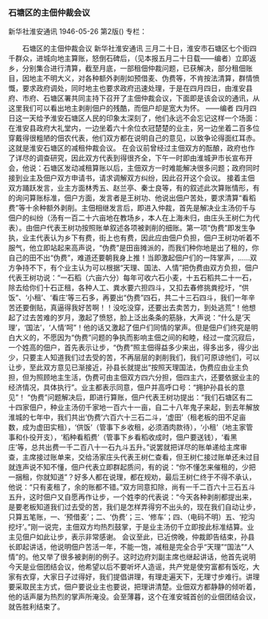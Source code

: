 ### 石塘区的主佃仲裁会议
新华社淮安通讯
1946-05-26
第2版()
专栏：

　　石塘区的主佃仲裁会议
    新华社淮安通讯
    三月二十日，淮安市石塘区七个街四千群众，进城向地主算账，怒倒石碑后，（见本报五月二十日载——编者）立即返乡，分别集合进行清算，截至月底，一部租佃仲裁问题，已获解决，部分租佃账目，因地主不明大义，对各种额外剥削如预借麦、伪费等，不肯按法清算，群情愤慨，要求政府调处，同时地主也要求政府迅速处理，于是在四月四日，由淮安县府、市府、石塘区署共同主持下召开了主佃仲裁会议，下面即是该会议的通讯，从这里我们可以看出地主剥削佃户的残酷，而佃户却是宽大为怀。
     ——编者
    四月四日这一天给予淮安石塘区人民的印象太深刻了，他们永远不会忘记这样一个场面：在淮安县政府大礼堂内，一边坐着六十余位衣冠楚楚的业主，另一边坐着二百多位穿戴得很粗陋的佃农代表，他们双方都在说明自己的意见，以致争论得面红耳赤。这就是淮安石塘区的减租仲裁会议。
    在会议前曾经过主佃双方的酝酿，政府也作了详尽的调查研究，因此双方代表到得很齐全，下午一时即由淮城尹市长宣布开会，他说：石塘区发动减租算账以后，主佃双方一时难能解决很多问题；政府同时接到业主及佃户双方申请书，请求调解双方纠纷，因此召开这个会议。
    接着主佃双方踊跃发言，业主方面林秀五、赵兰亭、秦士良等，有的叙述此次算账情形，有的询问算账标准，佃户方面，发言者是王树功、他说出佃户苦处，要求清算“看稻费”等十余种额外剥削。主佃相继发言后，即进入仲裁，首先是解决业主汤仞千与佃户的纠纷（汤有一百二十六亩地在教场乡，本人在上海未归，由庄头王树仁为代表）。由佃户代表王树功按照账单叙述各项被剥削的细账。第一项“伪费”即发生争执，业主代表认为乡下有费，街上也有费，因此应由佃户负担，佃户王树功听着不服气，他立即站起来高声说，“伪费”是田亩摊派的，而我们种你地是出了租的，你自己的田不出“伪费”，难道还要朝我身上推！当即激起佃户们的一阵掌声，……双方争持不下，有个业主认为可以根据“天理、国法、人情”把伪费由双方负担，佃户代表王树功说：“一石稻（六亩六分）每年可收六石小麦，十五石稻共二十一石，除去给你们十石正租，各种人工、粪水要六担四斗，又扣去春修挑粪挖圩，“供饭”、‘小租’、‘看庄’等三石多，再要出“伪费”四石，共二十三石四斗，我们一年辛苦还要倒贴，真逼得我好苦啊！！没吃没穿，还要出去卖苦力，到处逃荒”！他想起了过去苦难的岁月，激起了愤怒，脸上泛出条条的筋脉，大声说：“什么是‘天理’，‘国法’，‘人情’呵”！他的话又激起了佃户们同情的掌声。但是佃户们终究是明白大义的，不愿因为“伪费”问题的争执而影响主佃之间的和睦，经过一度沉寂后，一个姓高的佃户，首先表示让步，“伪费”照主佃得益多少来出，得多出多，得少出少，只要主人知道我们过去受的苦，不再层层的剥削我们，我们可原谅他们，可以让步，至此双方意见已渐接近，孙县长就提出“按照天理国法，伪费应由业主负担，但为照顾地主生活，伪费可由主佃双方四六分担，佃四主六，还要依据业主的经济情况，具体执行”。业主都表示同意，佃户并高呼口号：“拥护孙县长的意见”！
    “伪费”问题解决后，即进行算账，佃户代表王树功提出：“我们石塘区有二十四家佃户，种业主汤仞千家地一百六十一亩，自二十八年鬼子来起，到去年解放淮城的七年中，我们共出‘伪费’六百六十三石二斗，‘虚田’（租老板的田不足亩数，成为虚田实租），‘供饭’（管事下乡收租，必须酒肉款待），‘小租’（地主家管事和仆役开支），‘稻种看稻费’（管事下乡看稻收成时，佃户要送钱），‘看黑庄’等，总共出费一千二百八十一石九斗五升。”说罢就把详尽的账单递给主席审查，主席接过账单来，交给汤家庄头代表王树仁查看，但王树仁接过账单还未过目就连声说不知不懂，佃户代表立即群起质问，有的说：“你不懂怎来催租的，少把一捆租，你就知道”？好多人都在说理，都在规劝，最后王树仁终于不得不承认，他说：“只有麦租了，余的账都不错。”双方同意扣除，尚有一千二百六十三石五斗五升，这时佃户又自愿再作让步，一个姓李的代表说：“今天各种剥削都提出来，是要老板知道我们过去受的苦，我们是怎样弄得穷不出头的，现在我们自动让步，只算五笔账，一、‘预借麦’；二、‘伪费’；三、‘修车’；四、（电码不明）五、‘挖沟挖圩’。”刚一说完，主佃双方均热烈鼓掌，于是业主汤仞千立即按此标准结算。业主见佃户如此让步，表示非常感谢。
    会议至此，已近傍晚，仲裁即告结束，孙县长即起讲话，他说明佃户苦活一年，不能一饱，减租是完全合乎“天理”“国法”“人情”的。他又举了很多被剥削的例子。这时边府刘副主席也继起讲话，他首先说明今天是业佃团结会议，他希望以后不要听坏人造谣，共产党是使穷富都有饭吃，大家有衣穿，大家日子过得好，我们提倡讲理，有理走遍天下，无理寸步难行。讲理要采取民主方式，佃户要说业主也要说，把理讲清楚。业佃双方都静静的倾听着，他的话声屡为热烈的掌声所淹没。会至薄暮，这个在淮安城首创的业佃团结会议，就告胜利结束了。
